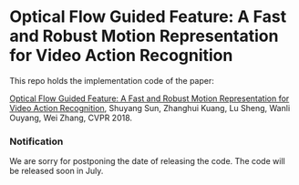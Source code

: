 # Optical Flow Guided Feature: A Fast and Robust Motion Representation for Video Action Recognition

This repo holds the implementation code of the paper:

[Optical Flow Guided Feature: A Fast and Robust Motion Representation for Video Action Recognition](https://arxiv.org/abs/1711.11152), Shuyang Sun, Zhanghui Kuang, Lu Sheng, Wanli Ouyang, Wei Zhang, CVPR 2018.

### Notification
We are sorry for postponing the date of releasing the code. The code will be released soon in July.
